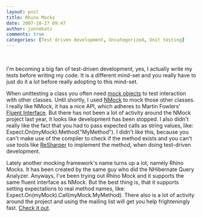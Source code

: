 ```yaml
---
layout: post
title: Rhino Mocks
date: 2007-10-27 09:47
author: jonnekats
comments: true
categories: [Test driven development, Uncategorized, Unit testing]
---
```

 

I'm becoming a big fan of test-driven development, yes, I actually write my tests before writing my code. It is a different mind-set and you really have to just do it a lot before really adopting to this mind-set.

When unittesting a class you often need <a href="http://en.wikipedia.org/wiki/Mock_object">mock objects</a> to test interaction with other classes. Until shortly, I used <a href="http://nmock.org/">NMock</a> to mock those other classes. I really like NMock, it has a nice API, which adheres to Martin Fowlers' <a href="http://www.martinfowler.com/bliki/FluentInterface.html">Fluent Interface</a>. But there has not been a lot of activity around the NMock project last year, it looks like development has been stopped. I also didn't really like the fact that you had to pass expected calls as string values, like: Expect.On(myMock).Method("MyMethod"). I didn't like this, because you can't make use of the compiler to check if the method exists and you can't use tools like <a href="http://www.jetbrains.com/resharper/">ReSharper</a> to implement the method, when doing test-driven development.

Lately another mocking framework's name turns up a lot, namely Rhino Mocks. It has been created by the same guy who did the NHibernate Query Analyzer. Anyways, I've been trying out Rhino Mock and it supports the same fluent interface as NMock. But the best thing is, that it supports setting expectations to real method names, like: Expect.On(myMock).Call(myMock.MyMethod). There also is a lot of activity around the project and using the mailing list will get you help frighteningly fast. <a href="http://www.ayende.com/projects/rhino-mocks.aspx">Check it out</a>.
